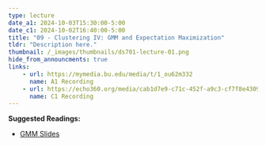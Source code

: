```yaml
---
type: lecture
date_a1: 2024-10-03T15:30:00-5:00
date_c1: 2024-10-02T16:40:00-5:00
title: "09 - Clustering IV: GMM and Expectation Maximization"
tldr: "Description here."
thumbnail: /_images/thumbnails/ds701-lecture-01.png
hide_from_announcments: true
links: 
    - url: https://mymedia.bu.edu/media/t/1_ou62m332
      name: A1 Recording
    - url: https://echo360.org/media/cab1d7e9-c71c-452f-a9c3-cf7f8e4309ea/public
      name: C1 Recording
---
```


**Suggested Readings:**
- [GMM Slides](https://tools4ds.github.io/DS701-Course-Notes/09-Clustering-IV-GMM-EM.html)

